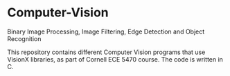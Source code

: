 # Computer-Vision
Binary Image Processing, Image Filtering, Edge Detection and Object Recognition

This repository contains different Computer Vision programs that use VisionX libraries, as part of Cornell ECE 5470 course. The code is written in C.
